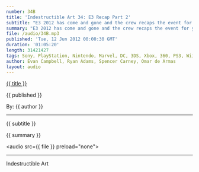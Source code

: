 ```yaml
---
number: 34B
title: 'Indestructible Art 34: E3 Recap Part 2'
subtitle: "E3 2012 has come and gone and the crew recaps the event for you. Since the episode runs so long we broke it into 3 parts for ease of listening. Part 2 Sony and Nintendo Press Events. Enjoy!"
summary: "E3 2012 has come and gone and the crew recaps the event for you. Since the episode runs so long we broke it into 3 parts for ease of listening. Part 1 recaps Press Events from Microsoft EA and Ubisoft. Part 2 recaps Press Events from Sony and Nintendo. Part 3 is Evan and Omar going over things they saw on the show floor. Enjoy!"
file: /audio/34B.mp3
published: 'Tue, 12 Jun 2012 00:00:30 GMT'
duration: '01:05:20'
length: 31421427
tags: Sony, PlayStation, Nintendo, Marvel, DC, 3DS, Xbox, 360, PS3, Wii, PSN, XBLA, Video Games, Comics, Games, Indestructible Art, E3, Watch Dogs, FarCry 3, Last of Us, Halo 4, Gears of War 4
author: Evan Campbell, Ryan Adams, Spencer Carney, Omar de Armas
layout: audio
---
```


<a href="../episodes/{{ number }}.html" class='postTitleLink'><p class='postTitle'>{{ title }}</p></a>
<p class='postPublished'>{{ published }}</p>
<p class='postAuthor'>By: {{ author }}</p>
<hr>
{{ subtitle }}  
  
{{ summary }}  

<audio src={{ file }} preload="none"></audio>

- - -
Indestructible Art
